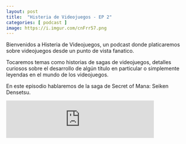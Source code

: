 ```yaml
---
layout: post
title:  "Histeria de Videojuegos - EP 2"
categories: [ podcast ]
image: https://i.imgur.com/cnFrr57.png
---
```


Bienvenidos a Histeria de Videojuegos, un podcast donde platicaremos sobre videojuegos desde un punto de vista fanatico.

Tocaremos temas como historias de sagas de videojuegos, detalles curiosos sobre el desarrollo de algún título en particular o simplemente leyendas en el mundo de los videojuegos.

En este episodio hablaremos de la saga de Secret of Mana: Seiken Densetsu.

<iframe src="https://anchor.fm/elhongoverde/embed/episodes/E2---Histeria-de-Videojuegos---Seiken-Densetsu-eejlgu" height="102px" width="400px" frameborder="0" scrolling="no"></iframe>
